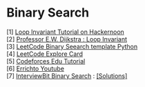 # Binary Search
[1] <a href="https://hackernoon.com/binary-search-in-detail-914944a1434a"> Loop Invariant Tutorial on Hackernoon</a>      
[2] <a href="https://www.cs.utexas.edu/users/EWD/transcriptions/EWD08xx/EWD831.html"> Professor E.W. Dijkstra : Loop Invariant</a>    
[3] <a href="https://leetcode.com/discuss/general-discussion/786126/python-powerful-ultimate-binary-search-template-solved-many-problems"> LeetCode Binary Seearch template Python</a>         
[4] <a href="https://leetcode.com/explore/learn/card/binary-search/"> LeetCode Explore Card</a>                   
[5] <a href="https://codeforces.com/edu/course/2/lesson/6"> Codeforces Edu Tutorial</a>    
[6] <a href="https://www.youtube.com/watch?v=GU7DpgHINWQ&t=43s"> Errichto Youtube</a>     
[7] <a href="https://www.interviewbit.com/courses/programming/topics/binary-search/"> InterviewBit Binary Search</a> : <a href="https://github.com/vivekm92/interviewBit-solutions/tree/master/binary_search"> [Solutions]</a>
